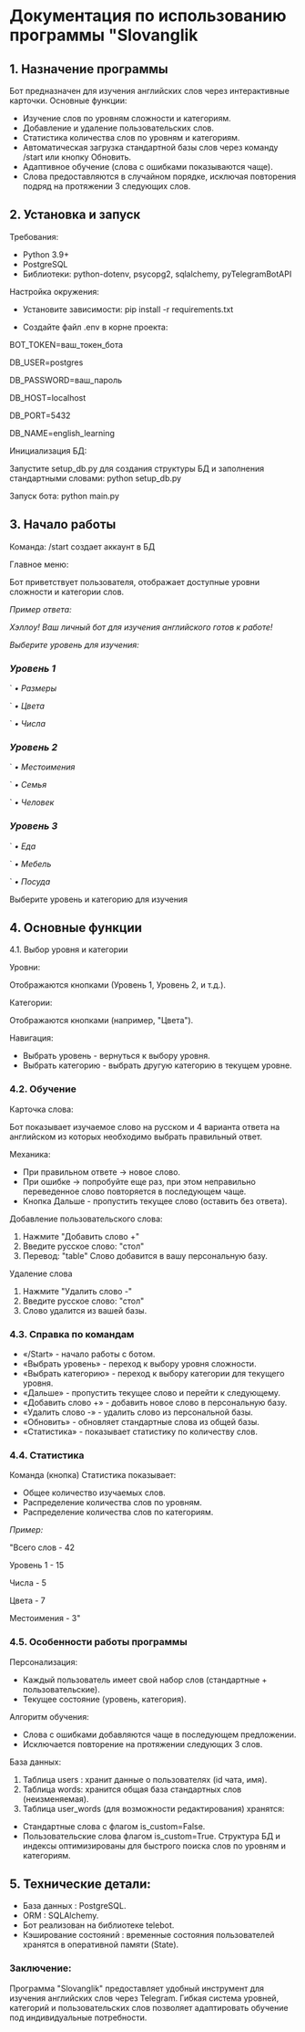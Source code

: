 
# **Документация по использованию программы "Slovanglik**

## **1. Назначение программы**

Бот предназначен для изучения английских слов через интерактивные карточки.
Основные функции:

- Изучение слов по уровням сложности и категориям.
- Добавление и удаление пользовательских слов.
- Статистика количества слов по уровням и категориям.
- Автоматическая загрузка стандартной базы слов через команду /start или кнопку Обновить.
- Адаптивное обучение (слова с ошибками показываются чаще).
- Слова предоставляются в случайном порядке, исключая повторения подряд на протяжении 3 следующих слов.

## **2. Установка и запуск**

Требования:

- Python 3.9+
- PostgreSQL
- Библиотеки: python-dotenv, psycopg2, sqlalchemy, pyTelegramBotAPI

Настройка окружения:

- Установите зависимости: pip install -r requirements.txt

- Создайте файл .env в корне проекта:

BOT\_TOKEN=ваш\_токен\_бота

DB\_USER=postgres

DB\_PASSWORD=ваш\_пароль

DB\_HOST=localhost

DB\_PORT=5432

DB\_NAME=english\_learning

Инициализация БД:

Запустите setup\_db.py для создания структуры БД и заполнения стандартными словами: python setup\_db.py

Запуск бота: python main.py

## **3. Начало работы**

Команда: /start создает аккаунт в БД

Главное меню:

Бот приветствует пользователя, отображает доступные уровни сложности и категории слов.

*Пример ответа:*

*Хэллоу! Ваш личный бот для изучения английского готов к работе!*

*Выберите уровень для изучения:*

### *Уровень 1*

` *• Размеры*

` *• Цвета*

` *• Числа*

### *Уровень 2*

` *• Местоимения*

` *• Семья*

` *• Человек*

### *Уровень 3*

` *• Еда*

` *• Мебель*

` *• Посуда*

Выберите уровень и категорию для изучения

## **4. Основные функции**

4\.1. Выбор уровня и категории

Уровни:

Отображаются кнопками (Уровень 1, Уровень 2, и т.д.).

Категории:

Отображаются кнопками (например, "Цвета").

Навигация:

- Выбрать уровень - вернуться к выбору уровня.
- Выбрать категорию - выбрать другую категорию в текущем уровне.

### 4\.2.  Обучение

Карточка слова:

Бот показывает изучаемое слово на русском и 4 варианта ответа на английском из которых необходимо выбрать правильный ответ.

Механика:

- При правильном ответе → новое слово.
- При ошибке → попробуйте еще раз, при этом неправильно переведенное слово повторяется в последующем чаще.
- Кнопка Дальше - пропустить текущее слово (оставить без ответа).

Добавление пользовательского слова:

1. Нажмите "Добавить слово +"
2. Введите русское слово: "стол"
3. Перевод: "table"
Слово добавится в вашу персональную базу.

Удаление слова

1. Нажмите "Удалить слово -"
2. Введите русское слово: "стол"
3. Слово удалится из вашей базы.

### 4\.3. Справка по командам

- «/Start» - начало работы с ботом.
- «Выбрать уровень» - переход к выбору уровня сложности.
- «Выбрать категорию» - переход к выбору категории для текущего уровня.
- «Дальше» - пропустить текущее слово и перейти к следующему.
- «Добавить слово +» - добавить новое слово в персональную базу.
- «Удалить слово -» -  удалить слово из персональной базы.
- «Обновить» - обновляет стандартные слова из общей базы.
- «Статистика» - показывает статистику по количеству слов.

### 4\.4. Статистика

Команда (кнопка) Статистика показывает:

- Общее количество изучаемых слов.
- Распределение количества слов по уровням.
- Распределение количества слов по категориям.

*Пример:*

"Всего слов - 42

Уровень 1 - 15

Числа - 5

Цвета - 7

Местоимения - 3"

### 4\.5. Особенности работы программы

Персонализация:

- Каждый пользователь имеет свой набор слов (стандартные + пользовательские).
- Текущее состояние (уровень, категория).

Алгоритм обучения:

- Слова с ошибками добавляются чаще в последующем предложении.
- Исключается повторение на протяжении следующих 3 слов.

База данных:

1. Таблица users : хранит данные о пользователях (id чата, имя).
2. Таблица words: хранится общая база стандартных слов (неизменяемая).
3. Таблица user\_words (для возможности редактирования) хранятся:

- Стандартные слова с флагом is\_custom=False.
- Пользовательские слова флагом is\_custom=True.
  Структура БД и индексы оптимизированы для быстрого поиска слов по уровням и категориям.

## **5. Технические детали:**

- База данных : PostgreSQL.
- ORM : SQLAlchemy.
- Бот реализован на библиотеке telebot.
- Кэширование состояний : временные состояния пользователей хранятся в оперативной памяти (State).

### **Заключение:**

Программа "Slovanglik" предоставляет удобный инструмент для изучения английских слов через Telegram. Гибкая система уровней, категорий и пользовательских слов позволяет адаптировать обучение под индивидуальные потребности.
